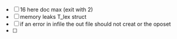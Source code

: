 - [ ] 16 here doc max (exit with 2)
- [ ] memory leaks T_lex struct
- [ ] if an error in infile the out file should not creat or the oposet
- [ ]